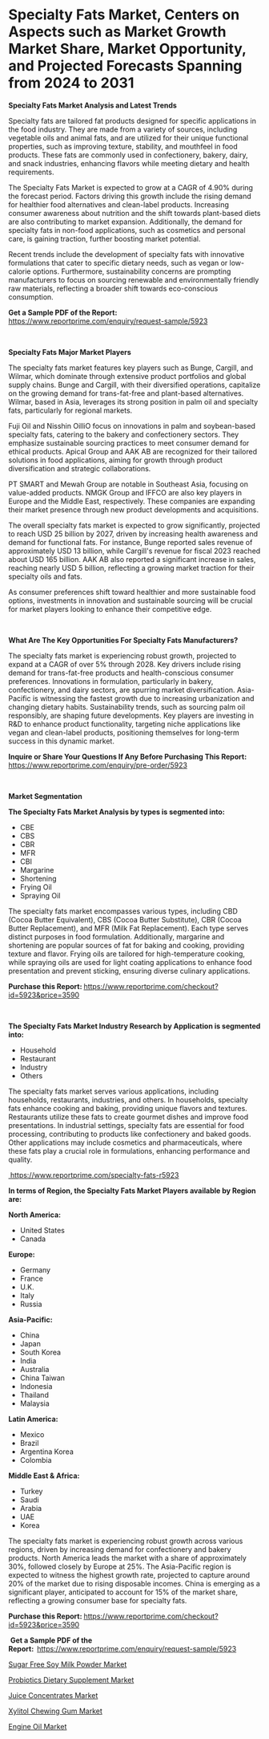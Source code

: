 <p><h1>Specialty Fats Market, Centers on Aspects such as Market Growth Market Share, Market Opportunity, and Projected Forecasts Spanning from 2024 to 2031</h1></p><p><strong>Specialty Fats Market Analysis and Latest Trends</strong></p>
<p><p>Specialty fats are tailored fat products designed for specific applications in the food industry. They are made from a variety of sources, including vegetable oils and animal fats, and are utilized for their unique functional properties, such as improving texture, stability, and mouthfeel in food products. These fats are commonly used in confectionery, bakery, dairy, and snack industries, enhancing flavors while meeting dietary and health requirements.</p><p>The Specialty Fats Market is expected to grow at a CAGR of 4.90% during the forecast period. Factors driving this growth include the rising demand for healthier food alternatives and clean-label products. Increasing consumer awareness about nutrition and the shift towards plant-based diets are also contributing to market expansion. Additionally, the demand for specialty fats in non-food applications, such as cosmetics and personal care, is gaining traction, further boosting market potential.</p><p>Recent trends include the development of specialty fats with innovative formulations that cater to specific dietary needs, such as vegan or low-calorie options. Furthermore, sustainability concerns are prompting manufacturers to focus on sourcing renewable and environmentally friendly raw materials, reflecting a broader shift towards eco-conscious consumption.</p></p>
<p><strong>Get a Sample PDF of the Report:&nbsp;</strong> <a href="https://www.reportprime.com/enquiry/request-sample/5923?utm_campaign=1091&utm_medium=2&utm_source=Github&utm_content=ia&utm_term=10102024&utm_id=specialty-fats">https://www.reportprime.com/enquiry/request-sample/5923</a></p>
<p>&nbsp;</p>
<p><strong>Specialty Fats Major Market Players</strong></p>
<p><p>The specialty fats market features key players such as Bunge, Cargill, and Wilmar, which dominate through extensive product portfolios and global supply chains. Bunge and Cargill, with their diversified operations, capitalize on the growing demand for trans-fat-free and plant-based alternatives. Wilmar, based in Asia, leverages its strong position in palm oil and specialty fats, particularly for regional markets.</p><p>Fuji Oil and Nisshin OilliO focus on innovations in palm and soybean-based specialty fats, catering to the bakery and confectionery sectors. They emphasize sustainable sourcing practices to meet consumer demand for ethical products. Apical Group and AAK AB are recognized for their tailored solutions in food applications, aiming for growth through product diversification and strategic collaborations.</p><p>PT SMART and Mewah Group are notable in Southeast Asia, focusing on value-added products. NMGK Group and IFFCO are also key players in Europe and the Middle East, respectively. These companies are expanding their market presence through new product developments and acquisitions.</p><p>The overall specialty fats market is expected to grow significantly, projected to reach USD 25 billion by 2027, driven by increasing health awareness and demand for functional fats. For instance, Bunge reported sales revenue of approximately USD 13 billion, while Cargill's revenue for fiscal 2023 reached about USD 165 billion. AAK AB also reported a significant increase in sales, reaching nearly USD 5 billion, reflecting a growing market traction for their specialty oils and fats.</p><p>As consumer preferences shift toward healthier and more sustainable food options, investments in innovation and sustainable sourcing will be crucial for market players looking to enhance their competitive edge.</p></p>
<p>&nbsp;</p>
<p><strong>What Are The Key Opportunities For Specialty Fats Manufacturers?</strong></p>
<p><p>The specialty fats market is experiencing robust growth, projected to expand at a CAGR of over 5% through 2028. Key drivers include rising demand for trans-fat-free products and health-conscious consumer preferences. Innovations in formulation, particularly in bakery, confectionery, and dairy sectors, are spurring market diversification. Asia-Pacific is witnessing the fastest growth due to increasing urbanization and changing dietary habits. Sustainability trends, such as sourcing palm oil responsibly, are shaping future developments. Key players are investing in R&D to enhance product functionality, targeting niche applications like vegan and clean-label products, positioning themselves for long-term success in this dynamic market.</p></p>
<p><strong>Inquire or Share Your Questions If Any Before Purchasing This Report:</strong> <a href="https://www.reportprime.com/enquiry/pre-order/5923?utm_campaign=1091&utm_medium=2&utm_source=Github&utm_content=ia&utm_term=10102024&utm_id=specialty-fats">https://www.reportprime.com/enquiry/pre-order/5923</a></p>
<p>&nbsp;</p>
<p><strong>Market Segmentation</strong></p>
<p><strong>The Specialty Fats Market Analysis by types is segmented into:</strong></p>
<p><ul><li>CBE</li><li>CBS</li><li>CBR</li><li>MFR</li><li>CBI</li><li>Margarine</li><li>Shortening</li><li>Frying Oil</li><li>Spraying Oil</li></ul></p>
<p><p>The specialty fats market encompasses various types, including CBD (Cocoa Butter Equivalent), CBS (Cocoa Butter Substitute), CBR (Cocoa Butter Replacement), and MFR (Milk Fat Replacement). Each type serves distinct purposes in food formulation. Additionally, margarine and shortening are popular sources of fat for baking and cooking, providing texture and flavor. Frying oils are tailored for high-temperature cooking, while spraying oils are used for light coating applications to enhance food presentation and prevent sticking, ensuring diverse culinary applications.</p></p>
<p><strong>Purchase this Report:&nbsp;</strong><a href="https://www.reportprime.com/checkout?id=5923&price=3590&utm_campaign=1091&utm_medium=2&utm_source=Github&utm_content=ia&utm_term=10102024&utm_id=specialty-fats">https://www.reportprime.com/checkout?id=5923&price=3590</a></p>
<p>&nbsp;</p>
<p><strong>The Specialty Fats Market Industry Research by Application is segmented into:</strong></p>
<p><ul><li>Household</li><li>Restaurant</li><li>Industry</li><li>Others</li></ul></p>
<p><p>The specialty fats market serves various applications, including households, restaurants, industries, and others. In households, specialty fats enhance cooking and baking, providing unique flavors and textures. Restaurants utilize these fats to create gourmet dishes and improve food presentations. In industrial settings, specialty fats are essential for food processing, contributing to products like confectionery and baked goods. Other applications may include cosmetics and pharmaceuticals, where these fats play a crucial role in formulations, enhancing performance and quality.</p></p>
<p><a href="https://www.reportprime.com/specialty-fats-r5923?utm_campaign=1091&utm_medium=2&utm_source=Github&utm_content=ia&utm_term=10102024&utm_id=specialty-fats">&nbsp;https://www.reportprime.com/specialty-fats-r5923</a></p>
<p><strong>In terms of Region, the Specialty Fats Market Players available by Region are:</strong></p>
<p>
    <p> <strong> North America: </strong>
        <ul>
            <li>United States</li>
            <li>Canada</li>
        </ul>
        </p> 
    <p> <strong> Europe: </strong>
        <ul>
            <li>Germany</li>
            <li>France</li>
            <li>U.K.</li>
            <li>Italy</li>
            <li>Russia</li>
        </ul>
        </p> 
    <p> <strong> Asia-Pacific: </strong>
        <ul>
            <li>China</li>
            <li>Japan</li>
            <li>South Korea</li>
            <li>India</li>
            <li>Australia</li>
            <li>China Taiwan</li>
            <li>Indonesia</li>
            <li>Thailand</li>
            <li>Malaysia</li>
        </ul>
        </p> 
    <p> <strong> Latin America: </strong>
        <ul>
            <li>Mexico</li>
            <li>Brazil</li>
            <li>Argentina Korea</li>
            <li>Colombia</li>
        </ul>
        </p> 
    <p> <strong> Middle East & Africa: </strong>
        <ul>
            <li>Turkey</li>
            <li>Saudi</li>
            <li>Arabia</li>
            <li>UAE</li>
            <li>Korea</li>
        </ul>
    </p>
    </p>
<p><p>The specialty fats market is experiencing robust growth across various regions, driven by increasing demand for confectionery and bakery products. North America leads the market with a share of approximately 30%, followed closely by Europe at 25%. The Asia-Pacific region is expected to witness the highest growth rate, projected to capture around 20% of the market due to rising disposable incomes. China is emerging as a significant player, anticipated to account for 15% of the market share, reflecting a growing consumer base for specialty fats.</p></p>
<p><strong>Purchase this Report: </strong><a href="https://www.reportprime.com/checkout?id=5923&price=3590&utm_campaign=1091&utm_medium=2&utm_source=Github&utm_content=ia&utm_term=10102024&utm_id=specialty-fats">https://www.reportprime.com/checkout?id=5923&price=3590</a></p>
<p>&nbsp;<strong>Get a Sample PDF of the Report:&nbsp;&nbsp;</strong><a href="https://www.reportprime.com/enquiry/request-sample/5923?utm_campaign=1091&utm_medium=2&utm_source=Github&utm_content=ia&utm_term=10102024&utm_id=specialty-fats">https://www.reportprime.com/enquiry/request-sample/5923</a></p>
<p><strong></strong></p>
<p><p><a href="https://issuu.com/reportprime-2/docs/sugar-free-soy-milk-powder-market-s_3aa6f492c4801e?utm_campaign=1091&utm_medium=2&utm_source=Github&utm_content=ia&utm_term=10102024&utm_id=specialty-fats">Sugar Free Soy Milk Powder Market</a></p><p><a href="https://www.linkedin.com/pulse/global-probiotics-dietary-supplement-industry-research-report-qjfvc?utm_campaign=1091&utm_medium=2&utm_source=Github&utm_content=ia&utm_term=10102024&utm_id=specialty-fats">Probiotics Dietary Supplement Market</a></p><p><a href="https://www.linkedin.com/pulse/strategic-forecast-juice-concentrates-market-growth-trends-size-ng06c?utm_campaign=1091&utm_medium=2&utm_source=Github&utm_content=ia&utm_term=10102024&utm_id=specialty-fats">Juice Concentrates Market</a></p><p><a href="https://github.com/roydonhol47/Market-Research-Report-List-1/blob/main/xylitol-chewing-gum-market.md?utm_campaign=1091&utm_medium=2&utm_source=Github&utm_content=ia&utm_term=10102024&utm_id=specialty-fats">Xylitol Chewing Gum Market</a></p><p><a href="https://github.com/pinesamshigoz/Market-Research-Report-List-1/blob/main/engine-oil-market.md?utm_campaign=1091&utm_medium=2&utm_source=Github&utm_content=ia&utm_term=10102024&utm_id=specialty-fats">Engine Oil Market</a></p></p>